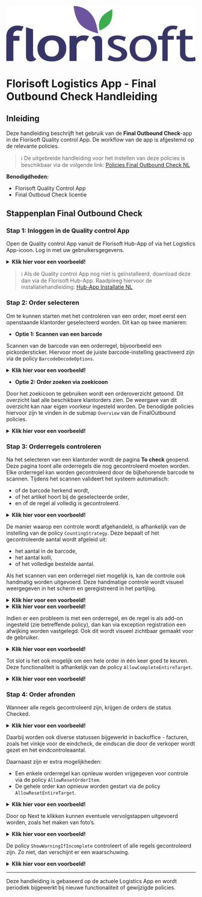 ![Florisoft logo](https://raw.githubusercontent.com/florisoft/User.Manuals/main/fslogo.png)

# Florisoft Logistics App - Final Outbound Check Handleiding

## Inleiding

Deze handleiding beschrijft het gebruik van de **Final Outbound Check**-app in de Florisoft Quality control App. De workflow van de app is afgestemd op de relevante policies.

> ℹ️ De uitgebreide handleiding voor het instellen van deze policies is beschikbaar via de volgende link: [Policies Final Outbound Check NL](https://github.com/florisoft/User.Manuals/blob/main/CLOUD%20APPLICATIONS/Apps%20Android/App%20Quality%20Control/Final%20outbound%20check/Policies%20Final%20outbound%20check%20-%20NL.md)

**Benodigdheden:**

* Florisoft Quality Control App
* Final Outboud Check licentie

## Stappenplan Final Outbound Check

### Stap 1: Inloggen in de Quality control App

Open de Quality control App vanuit de Florisoft Hub-App of via het Logistics App-icoon. Log in met uw gebruikersgegevens.

<details><summary><b>Klik hier voor een voorbeeld!</b></summary><img src="Media/Doorloop/1.png"></details>

> ℹ️ Als de Quality control App nog niet is geïnstalleerd, download deze dan via de Florisoft Hub-App. Raadpleeg hiervoor de installatiehandleiding: [Hub-App Installatie NL](https://github.com/florisoft/User.Manuals/blob/main/CLOUD%20APPLICATIONS/App%20Hub/Hub-App%20Installatie%20NL.md)

### Stap 2: Order selecteren

Om te kunnen starten met het controleren van een order, moet eerst een openstaande klantorder geselecteerd worden. Dit kan op twee manieren:

* **Optie 1: Scannen van een barcode**

Scannen van de barcode van een orderregel, bijvoorbeeld een pickordersticker. Hiervoor moet de juiste barcode-instelling geactiveerd zijn via de policy `BarcodeDecodeOptions`.

<details><summary><b>Klik hier voor een voorbeeld!</b></summary><img src="Media/Doorloop/2.png"></details>

* **Optie 2: Order zoeken via zoekicoon**

Door het zoekicoon te gebruiken wordt een orderoverzicht getoond. Dit overzicht laat alle beschikbare klantorders zien. De weergave van dit overzicht kan naar eigen voorkeur ingesteld worden. De benodigde policies hiervoor zijn te vinden in de submap `Overview` van de FinalOutbound policies.

<details><summary><b>Klik hier voor een voorbeeld!</b></summary><img src="Media/Doorloop/3.png"></details>

### Stap 3: Orderregels controleren

Na het selecteren van een klantorder wordt de pagina **To check** geopend. Deze pagina toont alle orderregels die nog gecontroleerd moeten worden. Elke orderregel kan worden gecontroleerd door de bijbehorende barcode te scannen. Tijdens het scannen valideert het systeem automatisch:

* of de barcode herkend wordt,
* of het artikel hoort bij de geselecteerde order,
* en of de regel al volledig is gecontroleerd.

<details><summary><b>Klik hier voor een voorbeeld!</b></summary><img src="Media/Doorloop/4.png"></details>

De manier waarop een controle wordt afgehandeld, is afhankelijk van de instelling van de policy `CountingStrategy`. Deze bepaalt of het gecontroleerde aantal wordt afgeleid uit:

* het aantal in de barcode,
* het aantal kolli,
* of het volledige bestelde aantal.

Als het scannen van een orderregel niet mogelijk is, kan de controle ook handmatig worden uitgevoerd. Deze handmatige controle wordt visueel weergegeven in het scherm en geregistreerd in het partijlog.

<details><summary><b>Klik hier voor een voorbeeld!</b></summary><img src="Media/Doorloop/5.png"></details>

<details><summary><b>Klik hier voor een voorbeeld!</b></summary><img src="Media/Doorloop/6.png"></details>

Indien er een probleem is met een orderregel, en de regel is als add-on ingesteld (zie betreffende policy), dan kan via exception registration een afwijking worden vastgelegd. Ook dit wordt visueel zichtbaar gemaakt voor de gebruiker.

<details><summary><b>Klik hier voor een voorbeeld!</b></summary><img src="Media/Doorloop/4A.png"></details>

Tot slot is het ook mogelijk om een hele order in één keer goed te keuren. Deze functionaliteit is afhankelijk van de policy `AllowCompleteEntireTarget`.

<details><summary><b>Klik hier voor een voorbeeld!</b></summary><img src="Media/Doorloop/6A.png"></details>

### Stap 4: Order afronden

Wanneer alle regels gecontroleerd zijn, krijgen de orders de status Checked.

<details><summary><b>Klik hier voor een voorbeeld!</b></summary><img src="Media/Doorloop/7.png"></details>

Daarbij worden ook diverse statussen bijgewerkt in backoffice - facturen, zoals het vinkje voor de eindcheck, de eindscan die door de verkoper wordt gezet en het eindcontroleaantal.

Daarnaast zijn er extra mogelijkheden:

* Een enkele orderregel kan opnieuw worden vrijgegeven voor controle via de policy `AllowResetOrderItem`.
* De gehele order kan opnieuw worden gestart via de policy `AllowResetEntireTarget`.

<details><summary><b>Klik hier voor een voorbeeld!</b></summary><img src="Media/Doorloop/8.png"></details>

Door op Next te klikken kunnen eventuele vervolgstappen uitgevoerd worden, zoals het maken van foto’s.

<details><summary><b>Klik hier voor een voorbeeld!</b></summary><img src="Media/Doorloop/9.png"></details>

De policy `ShowWarningIfIncomplete` controleert of alle regels gecontroleerd zijn. Zo niet, dan verschijnt er een waarschuwing.

<details><summary><b>Klik hier voor een voorbeeld!</b></summary><img src="Media/Doorloop/10.png"></details>

---

Deze handleiding is gebaseerd op de actuele Logistics App en wordt periodiek bijgewerkt bij nieuwe functionaliteit of gewijzigde policies.

